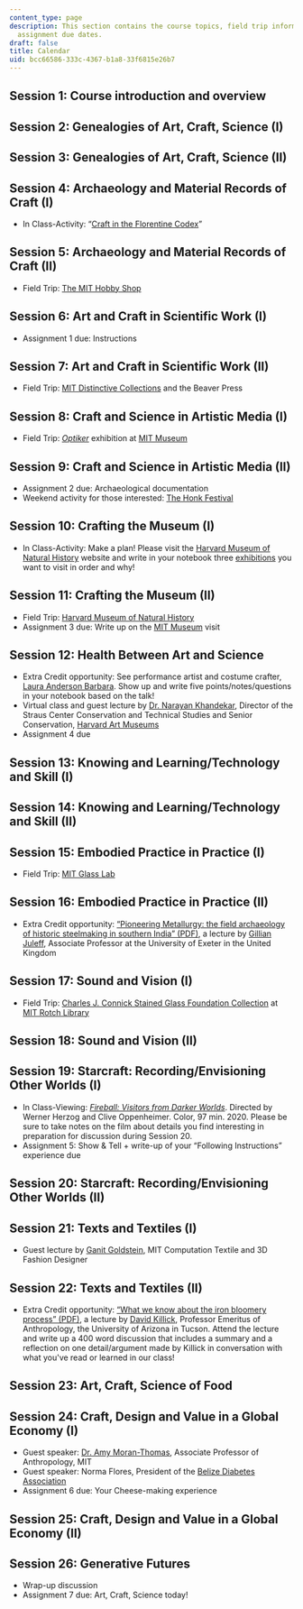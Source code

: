 ```yaml
---
content_type: page
description: This section contains the course topics, field trip information, and
  assignment due dates.
draft: false
title: Calendar
uid: bcc66586-333c-4367-b1a8-33f6815e26b7
---
```

## Session 1: Course introduction and overview

## Session 2: Genealogies of Art, Craft, Science (I)

## Session 3: Genealogies of Art, Craft, Science (II)

## Session 4: Archaeology and Material Records of Craft (I)

- In Class-Activity: “[Craft in the Florentine Codex](https://florentinecodex.getty.edu/book/10/folio/15r?spTexts=1&spTexts=2&nhTexts=)”

## Session 5: Archaeology and Material Records of Craft (II)

- Field Trip: [The MIT Hobby Shop](https://studentlife.mit.edu/campus-communities/hobby-shop/)

## Session 6: Art and Craft in Scientific Work (I)

- Assignment 1 due: Instructions 

## Session 7: Art and Craft in Scientific Work (II)

- Field Trip: [MIT Distinctive Collections](https://libraries.mit.edu/distinctive-collections/) and the Beaver Press

## Session 8: Craft and Science in Artistic Media (I)

- Field Trip: [*Optiker*](https://mitmuseum.mit.edu/exhibitions/optiker) exhibition at [MIT Museum](https://mitmuseum.mit.edu/)

## Session 9: Craft and Science in Artistic Media (II)

- Assignment 2 due: Archaeological documentation 
- Weekend activity for those interested: [The Honk Festival](https://honkfest.org/archive/2024-festival/schedule-2024/)

## Session 10: Crafting the Museum (I)

- In Class-Activity: Make a plan! Please visit the [Harvard Museum of Natural History](https://www.hmnh.harvard.edu/) website and write in your notebook three [exhibitions](https://www.hmnh.harvard.edu/exhibitions) you want to visit in order and why!

## Session 11: Crafting the Museum (II)

- Field Trip: [Harvard Museum of Natural History](https://www.hmnh.harvard.edu/)
- Assignment 3 due: Write up on the [MIT Museum](https://mitmuseum.mit.edu/) visit

## Session 12: Health Between Art and Science 

- Extra Credit opportunity: See performance artist and costume crafter, [Laura Anderson Barbara](https://anthropology.mit.edu/events/2024/ocean-calling-a-talk-with-artist-laura-anderson-barbata). Show up and write five points/notes/questions in your notebook based on the talk!
- Virtual class and guest lecture by [Dr. Narayan Khandekar](https://harvardartmuseums.org/about/staff/64), Director of the Straus Center Conservation and Technical Studies and Senior Conservation, [Harvard Art Museums](https://harvardartmuseums.org/)
- Assignment 4 due

## Session 13: Knowing and Learning/Technology and Skill (I)

## Session 14: Knowing and Learning/Technology and Skill (II)

## Session 15: Embodied Practice in Practice (I)

- Field Trip: [MIT Glass Lab](https://mitglasslab.org/)

## Session 16: Embodied Practice in Practice (II)

- Extra Credit opportunity: [“Pioneering Metallurgy: the field archaeology of historic steelmaking in southern India” (PDF)](https://cmrae.mit.edu/files/2025/07/Gillian-Juleff-Flyer-2024-copy.pdf), a lecture by [Gillian Juleff](https://experts.exeter.ac.uk/1850-gillian-juleff), Associate Professor at the University of Exeter in the United Kingdom

## Session 17: Sound and Vision (I)

- Field Trip: [Charles J. Connick Stained Glass Foundation Collection](https://dome.mit.edu/handle/1721.3/74802) at [MIT Rotch Library](https://libraries.mit.edu/rotch/)

## Session 18: Sound and Vision (II)

## Session 19: Starcraft: Recording/Envisioning Other Worlds (I)

- In Class-Viewing: [*Fireball: Visitors from Darker Worlds*](https://www.imdb.com/title/tt9203832/). Directed by Werner Herzog and Clive Oppenheimer. Color, 97 min. 2020. Please be sure to take notes on the film about details you find interesting in preparation for discussion during Session 20.
- Assignment 5: Show & Tell + write-up of your “Following Instructions” experience due

## Session 20: Starcraft: Recording/Envisioning Other Worlds (II)

## Session 21: Texts and Textiles (I)

- Guest lecture by [Ganit Goldstein](https://tangible.media.mit.edu/person/ganit-goldstein/), MIT Computation Textile and 3D Fashion Designer

## Session 22: Texts and Textiles (II)

- Extra Credit opportunity: [“What we know about the iron bloomery process” (PDF)](https://cmrae.mit.edu/files/2025/07/David-Killick-Flyer-2024-copy.pdf), a lecture by [David Killick](https://anthropology.arizona.edu/person/dave-killick), Professor Emeritus of Anthropology, the University of Arizona in Tucson. Attend the lecture and write up a 400 word discussion that includes a summary and a reflection on one detail/argument made by Killick in conversation with what you've read or learned in our class!

## Session 23: Art, Craft, Science of Food

## Session 24: Craft, Design and Value in a Global Economy (I)

- Guest speaker: [Dr. Amy Moran-Thomas](https://anthropology.mit.edu/people/faculty/amy-moran-thomas), Associate Professor of Anthropology, MIT
- Guest speaker: Norma Flores, President of the [Belize Diabetes Association](https://belizediabetes.org/)
- Assignment 6 due: Your Cheese-making experience 

## Session 25: Craft, Design and Value in a Global Economy (II)

## Session 26: Generative Futures

- Wrap-up discussion
- Assignment 7 due: Art, Craft, Science today!